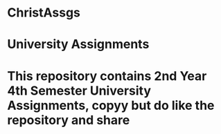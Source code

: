 # ChristAssgs
<h1> University Assignments <h1>
This repository contains 2nd Year 4th Semester University Assignments, copyy but do like the repository and share
